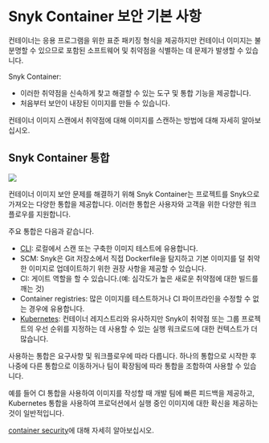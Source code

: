 # Snyk Container 보안 기본 사항

컨테이너는 응용 프로그램을 위한 표준 패키징 형식을 제공하지만 컨테이너 이미지는 불분명할 수 있으므로 포함된 소프트웨어 및 취약점을 식별하는 데 문제가 발생할 수 있습니다.

Snyk Container:

* 이러한 취약점을 신속하게 찾고 해결할 수 있는 도구 및 통합 기능을 제공합니다.
* 처음부터 보안이 내장된 이미지를 만들 수 있습니다.

컨테이너 이미지 스캔에서 취약점에 대해 이미지를 스캔하는 방법에 대해 자세히 알아보십시오.

## Snyk Container 통합

![](../../../.gitbook/assets/projects.png)

컨테이너 이미지 보안 문제를 해결하기 위해 Snyk Container는 프로젝트를 Snyk으로 가져오는 다양한 통합을 제공합니다. 이러한 통합은 사용자와 고객을 위한 다양한 워크플로우를 지원합니다.

주요 통합은 다음과 같습니다.

* [CLI](https://docs.snyk.io/snyk-container/snyk-cli-for-container-security): 로컬에서 스캔 또는 구축한 이미지 테스트에 유용합니다.
* SCM: Snyk은 Git 저장소에서 직접 Dockerfile을 탐지하고 기본 이미지를 덜 취약한 이미지로 업데이트하기 위한 권장 사항을 제공할 수 있습니다.
* CI: 게이트 역할을 할 수 있습니다.(예: 심각도가 높은 새로운 취약점에 대한 빌드를 깨는 것)
* Container registries: 많은 이미지를 테스트하거나 CI 파이프라인을 수정할 수 없는 경우에 유용합니다.
* [Kubernetes](https://support.snyk.io/hc/en-us/articles/360003916138-Kubernetes-integration-overview): 컨테이너 레지스트리와 유사하지만 Snyk이 취약점 또는 그룹 프로젝트의 우선 순위를 지정하는 데 사용할 수 있는 실행 워크로드에 대한 컨텍스트가 더 많습니다.

사용하는 통합은 요구사항 및 워크플로우에 따라 다릅니다. 하나의 통합으로 시작한 후 나중에 다른 통합으로 이동하거나 팀이 확장됨에 따라 통합을 조합하여 사용할 수 있습니다.

예를 들어 CI 통합을 사용하여 이미지를 작성할 때 개발 팀에 빠른 피드백을 제공하고, Kubernetes 통합을 사용하여 프로덕션에서 실행 중인 이미지에 대한 확신을 제공하는 것이 일반적입니다.

[container security](https://snyk.io/learn/container-security/)에 대해 자세히 알아보십시오.
